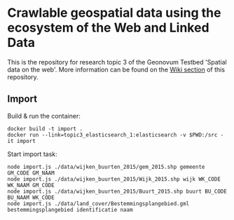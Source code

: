 # Crawlable geospatial data using the ecosystem of the Web and Linked Data

This is the repository for research topic 3 of the Geonovum Testbed 'Spatial data on the web'. More information can be found on the [Wiki section](https://github.com/geo4web-testbed/topic3/wiki) of this repository.

## Import

Build & run the container:

```
docker build -t import .
docker run --link=topic3_elasticsearch_1:elasticsearch -v $PWD:/src -it import
```

Start import task:

```
node import.js ./data/wijken_buurten_2015/gem_2015.shp gemeente GM_CODE GM_NAAM
node import.js ./data/wijken_buurten_2015/Wijk_2015.shp wijk WK_CODE WK_NAAM GM_CODE
node import.js ./data/wijken_buurten_2015/Buurt_2015.shp buurt BU_CODE BU_NAAM WK_CODE
node import.js ./data/land_cover/Bestemmingsplangebied.gml bestemmingsplangebied identificatie naam
```
